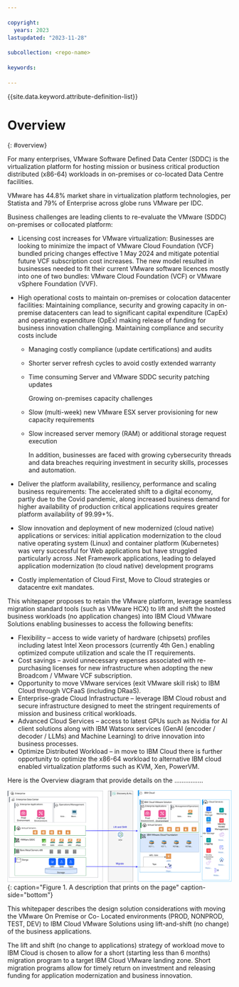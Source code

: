 ```yaml
---

copyright:
  years: 2023
lastupdated: "2023-11-28"

subcollection: <repo-name>

keywords:

---
```


{{site.data.keyword.attribute-definition-list}}

# Overview
{: #overview}



For many enterprises, VMware Software Defined Data Center (SDDC) is the virtualization platform for hosting mission or business critical production distributed (x86-64) workloads in on-premises or co-located Data Centre facilities.

VMware has 44.8% market share in virtualization platform technologies, per Statista and 79% of Enterprise across globe runs VMware per IDC.

Business challenges are leading clients to re-evaluate the VMware (SDDC) on-premises or collocated platform:

-   Licensing cost increases for VMware virtualization: Businesses are looking to minimize the impact of VMware Cloud Foundation (VCF) bundled pricing changes effective 1 May 2024 and mitigate potential future VCF subscription cost increases. The new model resulted in businesses needed to fit their current VMware software licences mostly into one of two bundles: VMware Cloud Foundation (VCF) or VMware vSphere Foundation (VVF).
-   High operational costs to maintain on-premises or colocation datacenter facilities: Maintaining compliance, security and growing capacity in on-premise datacenters can lead to significant capital expenditure (CapEx) and operating expenditure (OpEx) making release of funding for business innovation challenging. Maintaining compliance and security costs include
    -   Managing costly compliance (update certifications) and audits
    -   Shorter server refresh cycles to avoid costly extended warranty
    -   Time consuming Server and VMware SDDC security patching updates

        Growing on-premises capacity challenges

    -   Slow (multi-week) new VMware ESX server provisioning for new capacity requirements
    -   Slow increased server memory (RAM) or additional storage request execution

        In addition, businesses are faced with growing cybersecurity threads and data breaches requiring investment in security skills, processes and automation.

-   Deliver the platform availability, resiliency, performance and scaling business requirements: The accelerated shift to a digital economy, partly due to the Covid pandemic, along increased business demand for higher availability of production critical applications requires greater platform availability of 99.99+%.
-   Slow innovation and deployment of new modernized (cloud native) applications or services: initial application modernization to the cloud native operating system (Linux) and container platform (Kubernetes) was very successful for Web applications but have struggled particularly across .Net Framework applications, leading to delayed application modernization (to cloud native) development programs
-   Costly implementation of Cloud First, Move to Cloud strategies or datacentre exit mandates.

This whitepaper proposes to retain the VMware platform, leverage seamless migration standard tools (such as VMware HCX) to lift and shift the hosted business workloads (no application changes) into IBM Cloud VMware Solutions enabling businesses to access the following benefits:

-   Flexibility – access to wide variety of hardware (chipsets) profiles including latest Intel Xeon processors (currently 4th Gen.) enabling optimized compute utilization and scale the IT requirements.
-   Cost savings – avoid unnecessary expenses associated with re-purchasing licenses for new infrastructure when adopting the new Broadcom / VMware VCF subscription.
-   Opportunity to move VMware services (exit VMware skill risk) to IBM Cloud through VCFaaS (including DRaaS).
-   Enterprise-grade Cloud Infrastructure – leverage IBM Cloud robust and secure infrastructure designed to meet the stringent requirements of mission and business critical workloads.
-   Advanced Cloud Services – access to latest GPUs such as Nvidia for AI client solutions along with IBM Watsonx services (GenAI (encoder / decoder / LLMs) and Machine Learning) to drive innovation into business processes.
-   Optimize Distributed Workload – in move to IBM Cloud there is further opportunity to optimize the x86-64 workload to alternative IBM cloud enabled virtualization platforms such as KVM, Xen, PowerVM.

Here is the Overview diagram that provide details on the ................

![Pattern overview.](Overview.svg "Title text that shows on hover here"){: caption="Figure 1. A description that prints on the page" caption-side="bottom"}

This whitepaper describes the design solution considerations with moving the VMware On Premise or Co- Located environments (PROD, NONPROD, TEST, DEV) to IBM Cloud VMware Solutions using lift-and-shift (no change) of the business applications.

The lift and shift (no change to applications) strategy of workload move to IBM Cloud is chosen to allow for a short (starting less than 6 months) migration program to a target IBM Cloud VMware landing zone. Short migration programs allow for timely return on investment and releasing funding for application modernization and business innovation.
